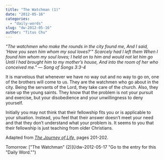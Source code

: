 ```yaml
---
title: "The Watchman (1)"
date: "2012-05-16"
categories: 
  - "daily-words"
slug: "dw-2012-05-16"
author: "Titus Chu"
---
```


_"The watchmen who make the rounds in the city found me, And I said, ‘Have you seen him whom my soul loves?’" Scarcely had I left them When I found him whom my soul loves; I held on to him and would not let him go Until I had brought him to my mother’s house, And into the room of her who conceived me." — Song of Songs 3:3-4_

It is marvelous that whenever we have no way out and no way to go on, one of the brothers will come to us. They are the watchmen who go about in the city. Being the servants of the Lord, they take care of the church. Also, they raise up the young saints. They know that the problem is not your pursuit and exercise, but your disobedience and your unwillingness to deny yourself.

Initially you may not think that their fellowship fits you or is applicable to your situation. Instead, you feel that their answer doesn’t meet your need and that they don’t understand what your problem is. It seems to you that their fellowship is just teaching from older Christians.

Adapted from _[The Journey of Life,](/book-journey "Go to the listing for this book.")_ pages 201-202.

Tomorrow: ["The Watchman" (2)](/dw-2012-05-17 "Go to the entry for this "Daily Word."")
